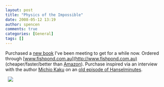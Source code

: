 ```yaml
---
layout: post
title: "Physics of the Impossible"
date: 2008-05-12 13:19
author: spencen
comments: true
categories: [General]
tags: []
---
```



Purchased a [new book](http://mkaku.org/books-tv-film/physics_of_the_impossible.php) I've been meeting to get for a while now. Ordered through [www.fishpond.com.au](http://www.fishpond.com.au) (cheaper/faster/better than [Amazon](http://blog.spencen.com/2007/09/05/little-to-report.aspx)). Purchase inspired via an interview with the author [Michio Kaku](http://mkaku.org/) on an [old episode of Hanselminutes](http://www.hanselminutes.com/default.aspx?showID=119).
 

&nbsp; 
![](http://mkaku.org/img/book_PhysicsImpossible_2.jpg)

